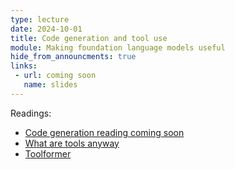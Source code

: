```yaml
---
type: lecture
date: 2024-10-01
title: Code generation and tool use
module: Making foundation language models useful
hide_from_announcments: true
links: 
 - url: coming soon
   name: slides
---
```

Readings:
 - [Code generation reading coming soon](TODO)
 - [What are tools anyway](https://arxiv.org/pdf/2403.15452)
 - [Toolformer](https://openreview.net/pdf?id=Yacmpz84TH)
